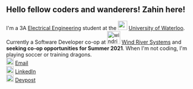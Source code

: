 ## Hello fellow coders and wanderers! Zahin here!
I'm a 3A [Electrical Engineering](https://i.kym-cdn.com/photos/images/original/001/890/988/b2f.jpg) student at the <img src="https://upload.wikimedia.org/wikipedia/en/6/6e/University_of_Waterloo_seal.svg" alt="waterloologo" width="25"/> [University of Waterloo](https://i.redd.it/tdl8a93guj201.jpg). Currently a Software Developer co-op at <img src="https://www.windriver.com/resources/images/wr-logo-red-footer-2018.png" alt="windriverlogo" width="35"/> [Wind River Systems](https://www.windriver.com) and **seeking co-op opportunities for Summer 2021**. When I'm not coding, I'm playing soccer or training dragons.  
<img src="https://icons.iconarchive.com/icons/graphicloads/100-flat-2/256/email-icon.png" alt="emaillogo" width="20"/> [Email](mailto:zm2zaman@uwaterloo.ca)  
<img src="https://cdn4.iconfinder.com/data/icons/social-messaging-ui-color-shapes-2-free/128/social-linkedin-circle-512.png" alt="linkedinlogo" width="20"/> [LinkedIn](https://www.linkedin.com/in/zahin-zaman/)  
<img src="https://iconape.com/wp-content/files/bo/348599/png/devpost-logo.png" alt="ldevpostlogo" width="20"/> [Devpost](https://devpost.com/alvii147)
